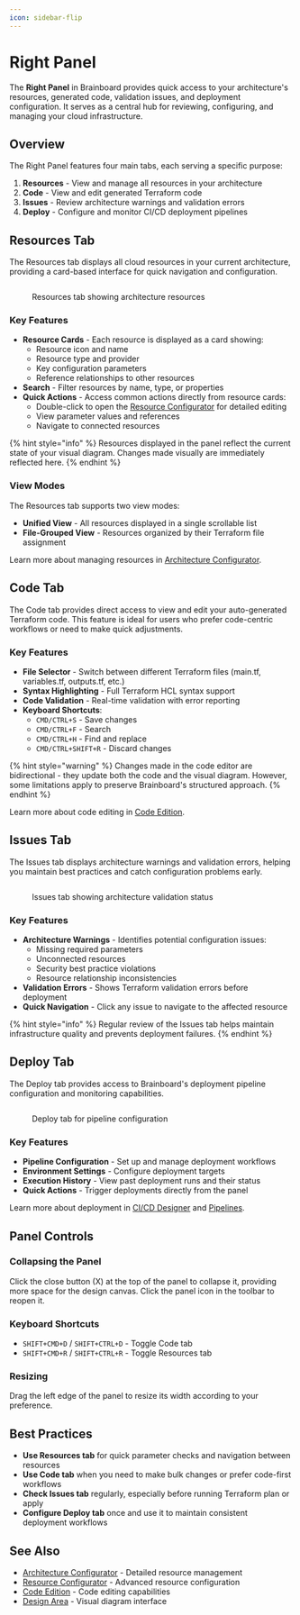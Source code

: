 ```yaml
---
icon: sidebar-flip
---
```


# Right Panel

The **Right Panel** in Brainboard provides quick access to your architecture's resources, generated code, validation issues, and deployment configuration. It serves as a central hub for reviewing, configuring, and managing your cloud infrastructure.

## Overview

The Right Panel features four main tabs, each serving a specific purpose:

1. **Resources** - View and manage all resources in your architecture
2. **Code** - View and edit generated Terraform code
3. **Issues** - Review architecture warnings and validation errors
4. **Deploy** - Configure and monitor CI/CD deployment pipelines

## Resources Tab

The Resources tab displays all cloud resources in your current architecture, providing a card-based interface for quick navigation and configuration.

<figure><img src="../.gitbook/assets/right-panel-resources-tab.png" alt=""><figcaption><p>Resources tab showing architecture resources</p></figcaption></figure>

### Key Features

* **Resource Cards** - Each resource is displayed as a card showing:
  * Resource icon and name
  * Resource type and provider
  * Key configuration parameters
  * Reference relationships to other resources
* **Search** - Filter resources by name, type, or properties
* **Quick Actions** - Access common actions directly from resource cards:
  * Double-click to open the [Resource Configurator](resource-configurator.md) for detailed editing
  * View parameter values and references
  * Navigate to connected resources

{% hint style="info" %}
Resources displayed in the panel reflect the current state of your visual diagram. Changes made visually are immediately reflected here.
{% endhint %}

### View Modes

The Resources tab supports two view modes:

* **Unified View** - All resources displayed in a single scrollable list
* **File-Grouped View** - Resources organized by their Terraform file assignment

Learn more about managing resources in [Architecture Configurator](architecture-configurator.md).

## Code Tab

The Code tab provides direct access to view and edit your auto-generated Terraform code. This feature is ideal for users who prefer code-centric workflows or need to make quick adjustments.

### Key Features

* **File Selector** - Switch between different Terraform files (main.tf, variables.tf, outputs.tf, etc.)
* **Syntax Highlighting** - Full Terraform HCL syntax support
* **Code Validation** - Real-time validation with error reporting
* **Keyboard Shortcuts**:
  * `CMD/CTRL+S` - Save changes
  * `CMD/CTRL+F` - Search
  * `CMD/CTRL+H` - Find and replace
  * `CMD/CTRL+SHIFT+R` - Discard changes

{% hint style="warning" %}
Changes made in the code editor are bidirectional - they update both the code and the visual diagram. However, some limitations apply to preserve Brainboard's structured approach.
{% endhint %}

Learn more about code editing in [Code Edition](code-edition.md).

## Issues Tab

The Issues tab displays architecture warnings and validation errors, helping you maintain best practices and catch configuration problems early.

<figure><img src="../.gitbook/assets/right-panel-issues-tab.png" alt=""><figcaption><p>Issues tab showing architecture validation status</p></figcaption></figure>

### Key Features

* **Architecture Warnings** - Identifies potential configuration issues:
  * Missing required parameters
  * Unconnected resources
  * Security best practice violations
  * Resource relationship inconsistencies
* **Validation Errors** - Shows Terraform validation errors before deployment
* **Quick Navigation** - Click any issue to navigate to the affected resource

{% hint style="info" %}
Regular review of the Issues tab helps maintain infrastructure quality and prevents deployment failures.
{% endhint %}

## Deploy Tab

The Deploy tab provides access to Brainboard's deployment pipeline configuration and monitoring capabilities.

<figure><img src="../.gitbook/assets/right-panel-deploy-tab.png" alt=""><figcaption><p>Deploy tab for pipeline configuration</p></figcaption></figure>

### Key Features

* **Pipeline Configuration** - Set up and manage deployment workflows
* **Environment Settings** - Configure deployment targets
* **Execution History** - View past deployment runs and their status
* **Quick Actions** - Trigger deployments directly from the panel

Learn more about deployment in [CI/CD Designer](../automation/ci-cd-designer.md) and [Pipelines](../automation/pipelines.md).

## Panel Controls

### Collapsing the Panel

Click the close button (X) at the top of the panel to collapse it, providing more space for the design canvas. Click the panel icon in the toolbar to reopen it.

### Keyboard Shortcuts

* `SHIFT+CMD+D` / `SHIFT+CTRL+D` - Toggle Code tab
* `SHIFT+CMD+R` / `SHIFT+CTRL+R` - Toggle Resources tab

### Resizing

Drag the left edge of the panel to resize its width according to your preference.

## Best Practices

* **Use Resources tab** for quick parameter checks and navigation between resources
* **Use Code tab** when you need to make bulk changes or prefer code-first workflows
* **Check Issues tab** regularly, especially before running Terraform plan or apply
* **Configure Deploy tab** once and use it to maintain consistent deployment workflows

## See Also

* [Architecture Configurator](architecture-configurator.md) - Detailed resource management
* [Resource Configurator](resource-configurator.md) - Advanced resource configuration
* [Code Edition](code-edition.md) - Code editing capabilities
* [Design Area](design-area/) - Visual diagram interface